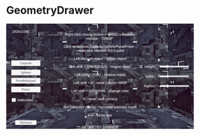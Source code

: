 # GeometryDrawer  

![screen](https://github.com/Tessecrack/GeometryDrawer/blob/dev/Assets/GoemetryDrawer/Screenshots/Screen.jpg)
